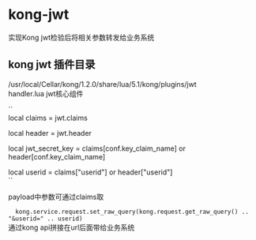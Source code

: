 # kong-jwt 
实现Kong jwt检验后将相关参数转发给业务系统   

## kong jwt 插件目录  
/usr/local/Cellar/kong/1.2.0/share/lua/5.1/kong/plugins/jwt  
handler.lua jwt核心组件  

``  
local claims = jwt.claims 

local header = jwt.header  

local jwt_secret_key = claims[conf.key_claim_name] or header[conf.key_claim_name]  

local userid = claims["userid"] or header["userid"]  
``  

payload中参数可通过claims取  

``  
  kong.service.request.set_raw_query(kong.request.get_raw_query() .. "&userid=" .. userid)  
``  
通过kong api拼接在url后面带给业务系统  
